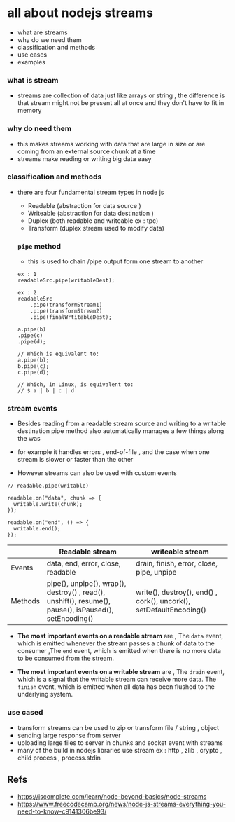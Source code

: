 
# all about nodejs streams 

- what are streams 
- why do we need them 
- classification and methods 
- use cases 
- examples 


### what is stream 
- streams are collection of data just like arrays or string , the difference is that stream might not be present all at once and they don't have to fit in memory 
### why do need them 
- this makes streams working with data that are large in size or are coming from an external source chunk at a time 
- streams make reading or writing big data easy 

### classification and methods 
- there are four fundamental stream types in node js 
    - Readable (abstraction for data source )
    - Writeable (abstraction for data destination )
    - Duplex (both readable and writeable ex : tpc)
    - Transform (duplex stream used to modify data)

    ### `pipe` method 
    - this is used to chain /pipe output form one stream to another 
    ```
    ex : 1 
    readableSrc.pipe(writableDest);

    ex : 2 
    readableSrc
        .pipe(transformStream1)
        .pipe(transformStream2)
        .pipe(finalWrtitableDest);
    ```
    
    ```
    a.pipe(b)
    .pipe(c)
    .pipe(d);

    // Which is equivalent to:
    a.pipe(b);
    b.pipe(c);
    c.pipe(d);

    // Which, in Linux, is equivalent to:
    // $ a | b | c | d

    ```

### stream events 

- Besides reading from a readable stream source and writing to a writable destination pipe method also automatically manages a few things along the was 
- for example it handles errors , end-of-file , and the case when one stream is slower or faster than the other

- However streams can also be used with custom events 

```
// readable.pipe(writable)

readable.on("data", chunk => {
  writable.write(chunk);
});

readable.on("end", () => {
  writable.end();
});

```

| |Readable stream | writeable stream |
| --- | --- | ---- |
| Events | data, end, error, close, readable | drain, finish, error, close, pipe, unpipe |
| Methods | pipe(), unpipe(), wrap(), destroy() , read(), unshift(), resume(), pause(), isPaused(), setEncoding()| write(), destroy(), end() , cork(), uncork(), setDefaultEncoding() |



- **The most important events on a readable stream** are , The `data` event, which is emitted whenever the stream passes a chunk of data to the consumer ,The `end` event, which is emitted when there is no more data to be consumed from the stream.

- **The most important events on a writable stream** are , The `drain` event, which is a signal that the writable stream can receive more data. The `finish` event, which is emitted when all data has been flushed to the underlying system.

### use cased 
- transform streams can be used to zip or transform file / string , object 
- sending large response from server 
- uploading large files to server in chunks and socket event  with streams 
- many of the build in nodejs libraries use stream ex : http , zlib , crypto , child process , process.stdin

## Refs
- https://jscomplete.com/learn/node-beyond-basics/node-streams
- https://www.freecodecamp.org/news/node-js-streams-everything-you-need-to-know-c9141306be93/